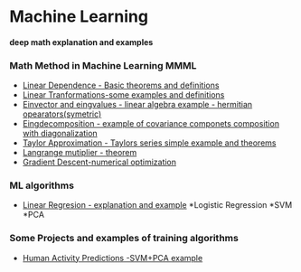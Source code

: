 # Machine Learning 
#### deep math explanation and examples 

### Math Method in Machine Learning  MMML
 * [Linear Dependence - Basic theorems and definitions](https://nbviewer.jupyter.org/github/Daodavid93/Machine-Learning/blob/master/math/Lear%20dependecy.Deffs%20and%20Theorems.ipynb)
 * [Linear Tranformations-some examples and definitions](https://nbviewer.jupyter.org/github/Daodavid93/Machine-Learning/blob/master/math/Linear%20Transformation.ipynb)
 * [Einvector and eingvalues - linear algebra example - hermitian opearators(symetric) ](https://nbviewer.jupyter.org/github/Daodavid93/MachineLearning/blob/master/math/Eigenvalues%20and%20Eigenvectors.ipynb)
 * [Eingdecomposition - example of covariance componets composition with diagonalization](https://nbviewer.jupyter.org/github/Daodavid93/MachineLearning/blob/master/math/Eigendecomposition%20of%20a%20covariance%20matrix.ipynb) 
 * [Taylor Approximation - Taylors series simple example and theorems](https://nbviewer.jupyter.org/github/Daodavid93/Machine-Learning/blob/master/math/Tailor%20approximation.ipynb)
 * [Langrange mutiplier - theorem](https://github.com/Daodavid93/Machine-Learning/blob/master/Clasification/SVN/Langrange%20mutipliers.ipynb) 
 * [Gradient Descent-numerical optimization](https://github.com/Daodavid93/Machine-Learning/blob/master/math/gradient%20descent.ipynb)
 
 
### ML algorithms
 * [Linear Regresion - explanation and example](https://nbviewer.jupyter.org/github/Daodavid93/Machine-Learning/blob/master/Regresion%20Model/LinearRegression.ipynb)
 *Logistic Regression
 *SVM
 *PCA
 
 ### Some Projects and examples of training algorithms
 * [Human Activity Predictions -SVM+PCA example](https://nbviewer.jupyter.org/github/Daodavid93/Machine-Learning/blob/master/projects/Human-Activity-Project.ipynb)
 

       
        
